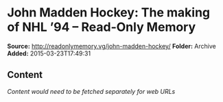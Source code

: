 # John Madden Hockey: The making of NHL ’94 – Read-Only Memory

**Source:** http://readonlymemory.vg/john-madden-hockey/
**Folder:** Archive
**Added:** 2015-03-23T17:49:31




## Content
*Content would need to be fetched separately for web URLs*
